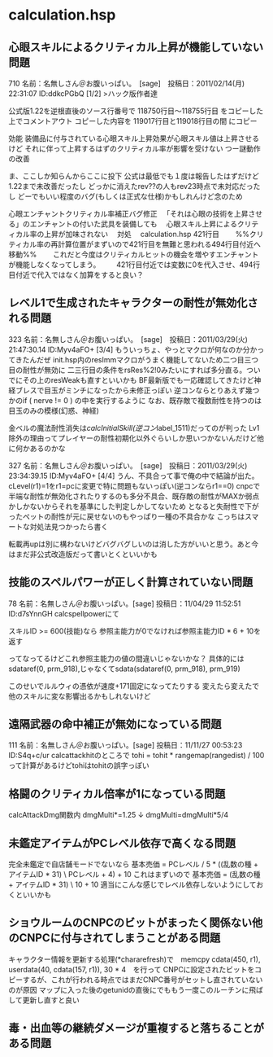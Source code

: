 # calculation.hsp


## 心眼スキルによるクリティカル上昇が機能していない問題
710 名前：名無しさん＠お腹いっぱい。　[sage]　投稿日：2011/02/14(月) 22:31:07 ID:ddkcPGbQ [1/2]
&gt;ハック版作者達

公式版1.22を逆根直後のソース行番号で
118750行目～118755行目
をコピーした上でコメントアウト
コピーした内容を
119017行目と119018行目の間
にコピー

効能
装備品に付与されている心眼スキル上昇効果が心眼スキル値は上昇させるけど
それに伴って上昇するはずのクリティカル率が影響を受けない
つー謎動作の改善

ま、ここしか知らんからここに投下
公式は最低でも１度は報告したはずだけど1.22まで未改善だったし
どっかに消えたrev??の人もrev23時点で未対応だったし
どーでもいい程度のバグ(もしくは正式な仕様)かもしれんけど念のため


心眼エンチャントクリティカル率補正バグ修正
　「それは心眼の技術を上昇させる」のエンチャントの付いた武具を装備しても
　心眼スキル上昇によるクリティカル率の上昇が加味されない
　対処
　calculation.hsp 421行目
　　%%クリティカル率の再計算位置がまずいので421行目を無難と思われる494行目付近へ移動%%
　　これだと今度はクリティカルヒットの機会を増やすエンチャントが機能しなくなってしまう。
　　421行目付近では変数に0を代入させ、494行目付近で代入ではなく加算をすると良い？

## レベル1で生成されたキャラクターの耐性が無効化される問題
323 名前：名無しさん＠お腹いっぱい。　[sage]　投稿日：2011/03/29(火) 21:47:30.14 ID:Myv4aFO+ [3/4]
もういっちょ、やっとマクロが何なのか分かってきたんだぜ
init.hsp内のresImmマクロがうまく機能してないため二つ目三つ目の耐性が無効に
二三行目の条件をrsRes%2!0みたいにすれば多分直る。ついでにその上のresWeakも直すといいかも
BF最新版でも一応確認してきたけど神経ブレスで目玉がミンチになったから未修正っぽい
逆コンならとりあえず幾つかのif ( nerve != 0 ) の中を実行するように
なお、既存敵で複数耐性を持つのは目玉のみの模様(幻惑、神経)

金ベルの魔法耐性消失は*calcInitialSkill(逆コン*label_1511)だってのが判った
Lv1除外の理由ってプレイヤーの耐性初期化以外ぐらいしか思いつかないんだけど他に何かあるのかな

327 名前：名無しさん＠お腹いっぱい。　[sage]　投稿日：2011/03/29(火) 23:34:39.15 ID:Myv4aFO+ [4/4]
うん、不具合って事で俺の中で結論が出た。cLevel(r1)=1をr1=pcに変更で特に問題もないっぽい(逆コンならr1==0)
cnpcで半端な耐性が無効化されたりするのも多分不具合、既存敵の耐性がMAXか弱点かしかないからそれを基準にした判定しかしてないため
となると失耐性で下がったペットの耐性が元に戻せないのもやっぱり一種の不具合かな
こっちはスマートな対処法見つかったら書く

転載再upは別に構わないけどバグバグしいのは消した方がいいと思う。あと今はまだ非公式改造版だって書いとくといいかも

## 技能のスペルパワーが正しく計算されていない問題
78 名前：名無しさん＠お腹いっぱい。[sage] 投稿日：11/04/29 11:52:51 ID:d7sYnnGH
calcspellpowerにて

スキルID >= 600(技能)なら
参照主能力が0でなければ参照主能力ID * 6 + 10を返す

ってなってるけどこれ参照主能力の値の間違いじゃないかな？
具体的にはsdataref(0, prm_918),じゃなくてsdata(sdataref(0, prm_918), prm_919)

このせいでルルウィの憑依が速度+171固定になってたりする
変えたら変えたで他のスキルに変な影響出るかもしれないけど

## 遠隔武器の命中補正が無効になっている問題
111 名前：名無しさん＠お腹いっぱい。[sage] 投稿日：11/11/27 00:53:23 ID:S4q+c/ur
calcattackhitのところで
tohi = tohit * rangemap(rangedist) / 100
って計算があるけどtohiはtohitの誤字っぽい

## 格闘のクリティカル倍率が1になっている問題
calcAttackDmg関数内
dmgMulti*=1.25
↓
dmgMulti=dmgMulti*5/4

## 未鑑定アイテムがPCレベル依存で高くなる問題
完全未鑑定で自店舗モードでないなら
基本売価 = PCレベル / 5 * ((乱数の種 + アイテムID * 31) \ PCレベル + 4) + 10
これはまずいので
基本売価 = (乱数の種 + アイテムID * 31) \ 10 + 10
適当にこんな感じでレベル依存しないようにしておくといいかも


## ショウルームのCNPCのビットがまったく関係ない他のCNPCに付与されてしまうことがある問題
キャラクター情報を更新する処理(*chararefresh)で　memcpy cdata(450, r1), userdata(40, cdata(157, r1)), 30 * 4　を行って
CNPCに設定されたビットをコピーするが、これが行われる時点ではまだCNPC番号がセットし直されていないのが原因
マップに入った後のgetunidの直後にでももう一度このルーチンに飛ばして更新し直すと良い

## 毒・出血等の継続ダメージが重複すると落ちることがある問題

